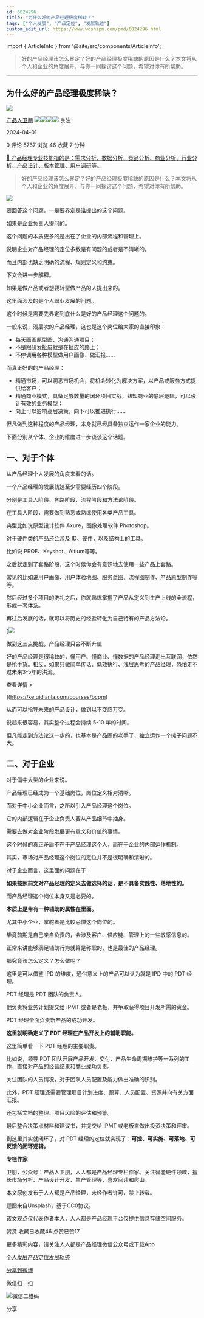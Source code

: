 ```yaml
---
id: 6024296
title: "为什么好的产品经理极度稀缺？"
tags: ["个人发展", "产品定位", "发展轨迹"]
custom_edit_url: https://www.woshipm.com/pmd/6024296.html
---
```

import { ArticleInfo } from '@site/src/components/ArticleInfo';

<ArticleInfo
    author="产品人卫朋"
    authorLink="https://www.woshipm.com/u/756715"
    published="2024-04-01"
    views={5767}
    comments={0}
    collects={46}
/>

> 好的产品经理该怎么界定？好的产品经理极度稀缺的原因是什么？本文将从个人和企业的角度展开，与你一同探讨这个问题，希望对你有所帮助。

---

## 为什么好的产品经理极度稀缺？

[![](https://image.woshipm.com/wp-files/2022/06/j6ZLENagj4ROP0plx6di.jpg!/both/72x72)](https://www.woshipm.com/u/756715)

[产品人卫朋](https://www.woshipm.com/u/756715) ![](https://static.woshipm.com/tag/1121_1@2x.png)![](https://static.woshipm.com/tag/2104_1@2x.png)![](https://static.woshipm.com/tag/2303_1@2x.png)![](https://static.woshipm.com/tag/2305_1@2x.png) 关注

2024-04-01

0 评论 5767 浏览 46 收藏 7 分钟

[🔗 产品经理专业技能指的是：需求分析、数据分析、竞品分析、商业分析、行业分析、产品设计、版本管理、用户调研等。](https://ke.qidianla.com/courses/90pm)

> 好的产品经理该怎么界定？好的产品经理极度稀缺的原因是什么？本文将从个人和企业的角度展开，与你一同探讨这个问题，希望对你有所帮助。

![](https://image.woshipm.com/2023/04/13/2412bf56-d9ef-11ed-bd74-00163e0b5ff3.jpg)

要回答这个问题，一是要界定是谁提出的这个问题。

如果是企业负责人提问的。

这个问题的本质更多的是出在了企业的内部流程和管理上。

说明企业对产品经理的定位多数是有问题的或者是不清晰的。

而且内部也缺乏明确的流程、规则定义和约束。

下文会进一步解释。

如果是做产品或者想要转型做产品的人提出来的。

这里面涉及的是个人职业发展的问题。

这个时候是需要先界定到底什么是好的产品经理这个问题的。

一般来说，浅层次的产品经理，这也是这个岗位给大家的直接印象：

*   每天画画原型图、沟通沟通项目；
*   不是跟研发扯皮就是在扯皮的路上；
*   不停调用各种模型做用户画像、做汇报……

而真正好的的产品经理：

*   精通市场，可以洞悉市场机会，将机会转化为解决方案，以产品或服务方式提供给客户；
*   精通商业模式，具备足够数量的闭环项目实战，熟知商业的底层逻辑，可以设计有效的业务模型；
*   向上可以影响高层决策，向下可以推进执行……

但凡做到这种程度的产品经理，本身就已经具备独立运作一家企业的能力。

下面分别从个体、企业的维度进一步谈谈这个话题。

## 一、对于个体

从产品经理个人发展的角度来看的话。

一个产品经理的发展轨迹至少需要经历四个阶段。

分别是工具人阶段、套路阶段、流程阶段和方法论阶段。

在工具人阶段，需要做到熟悉或熟练使用各类产品工具。

典型比如说原型设计软件 Axure，图像处理软件 Photoshop。

对于硬件类的产品还会涉及 ID、硬件，以及结构上的工具。

比如说 PROE、Keyshot、Altium等等。

之后就走到了套路阶段，这个时候你会有意识地去使用一些产品上套路。

常见的比如说用户画像、用户体验地图、服务蓝图、流程图制作、产品原型制作等等。

然后经过多个项目的洗礼之后，你就熟练掌握了产品从定义到生产上线的全流程，形成一套体系。

再往后发展的话，就可以将历史的经验转化为自己特有的产品方法论。

[![](https://image.woshipm.com/2023/07/27/1788a218-2c7f-11ee-b91f-00163e0b5ff3.png)

做到这三点挑战，产品经理只会不断升值

好的产品经理是很稀缺的，懂用户、懂商业、懂数据的产品经理走出互联网，依然是抢手货。相反，如果只做简单传话、低效执行、浅层思考的产品经理，恐怕走不过未来3-5年的洪流。

查看详情 >

](https://ke.qidianla.com/courses/bcpm)

从而可以指导未来的产品设计，做到以不变应万变。

说起来很容易，其实整个过程会持续 5-10 年的时间。

但凡能走到方法论这一步的，也基本是产品圈的老手了，独立运作一个摊子问题不大。

## 二、对于企业

对于偏中大型的企业来说。

产品经理已经成为一个基础岗位，岗位定义相对清晰。

而对于中小企业而言，之所以引入产品经理这个岗位。

它的内部逻辑在于企业负责人要从产品细节中抽身。

需要去做对企业阶段发展更有意义和价值的事情。

这个时候的真正矛盾不在于产品经理这个人，而在于企业的内部运作机制。

其实，市场对产品经理这个岗位的定位并不是很明确和清晰的。

对于企业而言，这里面的问题在于：

**如果按照前文对产品经理的定义去做选择的话，是不具备实践性、落地性的。**

而产品经理这个岗位本身又是必要的。

**本质上是带有一种辅助的属性在里面。**

尤其中小企业，掌舵者是比较忌惮这个岗位的。

毕竟前期是自己亲自负责的，会涉及客户、供应链、管理上的一些敏感信息的。

正常来讲能够满足辅助行为就算是称职的，也是最佳的产品经理。

那究竟该怎么定义？怎么做呢？

这里是可以借鉴 IPD 的维度，通俗意义上的产品可以认为就是 IPD 中的 PDT 经理。

PDT 经理是 PDT 团队的负责人。

他负责将业务计划提交给 IPMT 或者是老板，并争取获得项目开发所需的资金。

PDT 经理全面负责新产品的成功开发。

**这里就明确定义了 PDT 经理在产品开发上的辅助职能。**

这里简单看一下 PDT 经理的主要职责。

比如说，领导 PDT 团队开展产品开发、交付、产品生命周期维护等一系列的工作，直接对产品的经营结果和商业成功负责。

关注团队的人员情况，对于团队人员配置及能力做出准确的识别。

此外，PDT 经理还需要管理项目计划进度、预算、人员配置、资源并向有关方面汇报。

还包括文档的整理、项目风险的评估和预警。

最后整合决策点材料和建议书，并提交给 IPMT 或老板来做出投资决策和评审。

到这里其实就闭环了，对 PDT 经理的定位就实现了：**可控、可实施、可落地、可反馈的闭环逻辑。**

**专栏作家**

卫朋，公众号：产品人卫朋，人人都是产品经理专栏作家。关注智能硬件领域，擅长市场分析、产品设计开发、生产管理等，喜欢阅读和爬山。

本文原创发布于人人都是产品经理，未经作者许可，禁止转载。

题图来自Unsplash，基于CC0协议。

该文观点仅代表作者本人，人人都是产品经理平台仅提供信息存储空间服务。

赞赏 收藏已收藏46 点赞已赞17

更多精彩内容，请关注人人都是产品经理微信公众号或下载App

[个人发展](https://www.woshipm.com/tag/%e4%b8%aa%e4%ba%ba%e5%8f%91%e5%b1%95)[产品定位](https://www.woshipm.com/tag/%e4%ba%a7%e5%93%81%e5%ae%9a%e4%bd%8d)[发展轨迹](https://www.woshipm.com/tag/%e5%8f%91%e5%b1%95%e8%bd%a8%e8%bf%b9)

[分享到微博](https://service.weibo.com/share/share.php?appkey=2775287854&title=为什么好的产品经理极度稀缺？&url=https://www.woshipm.com/pmd/6024296.html&pic=https://image.woshipm.com/2023/04/13/2412bf56-d9ef-11ed-bd74-00163e0b5ff3.jpg)

微信扫一扫

![微信二维码](https://api.pwmqr.com/qrcode/create/?url=https://www.woshipm.com/pmd/6024296.html)

分享
